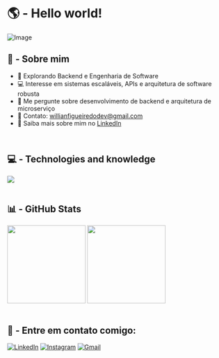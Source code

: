 
<h1>🌎 -  Hello world!</h1>
<p align="center">
  
  ![Image](https://github.com/user-attachments/assets/f1e53d40-f8a9-4ec9-8bbf-6060f692a87d)
  
</p>


<h2 align="left">
  🧠 - Sobre mim
</h2>

- 🚀 Explorando Backend e Engenharia de Software
- 💻 Interesse em sistemas escaláveis, APIs e arquitetura de software robusta
- 🔧 Me pergunte sobre desenvolvimento de backend e arquitetura de microserviço
- 📧 Contato: willianfigueiredodev@gmail.com
- 🔗 Saiba mais sobre mim no [LinkedIn](https://www.linkedin.com/in/willianfigueiredodev/)

<br>

<h2 align="left"> 
  💻 - Technologies and knowledge
</h2>

<div align="left"> 
<img src="https://skillicons.dev/icons?i=cs,dotnet,python,linux,git,github,figma,vscode" />
</div>

<br>

<h2 align="left"> 
  📊 - GitHub Stats
</h2>

<div align="left">

<img height="180em" src="https://github-readme-stats.vercel.app/api?username=willianfigueiredodev&show_icons=true&theme=radical"/>

<img height="180em" src="https://github-readme-stats.vercel.app/api/top-langs/?username=willianfigueiredodev&layout=compact&langs_count=7&theme=radical"/>

</div>

<br>

<h2 align="left"> 
  🔗 - Entre em contato comigo:
</h2>

<div align="left"> 

<a href="https://www.linkedin.com/in/willianfigueiredodev/" target="_blank"><img src="https://img.shields.io/badge/-LinkedIn-0A66C2?style=for-the-badge&logo=linkedin&logoColor=white" alt="LinkedIn"></a>
<a href="https://www.instagram.com/willianfigueiredodev/" target="_blank"><img src="https://img.shields.io/badge/-Instagram-E4405F?style=for-the-badge&logo=instagram&logoColor=white" alt="Instagram"></a>
<a href="mailto:willianfigueiredodev@gmail.com" target="_blank"><img src="https://img.shields.io/badge/-Gmail-D14836?style=for-the-badge&logo=gmail&logoColor=white" alt="Gmail"></a>

</div>

